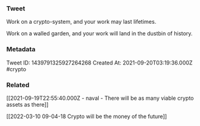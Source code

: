 ### Tweet
Work on a crypto-system, and your work may last lifetimes.

Work on a walled garden, and your work will land in the dustbin of history.

### Metadata
Tweet ID: 1439791325927264268
Created At: 2021-09-20T03:19:36.000Z
#crypto

### Related
[[2021-09-19T22:55:40.000Z - naval - There will be as many viable crypto assets as there]]

[[2022-03-10 09-04-18 Crypto will be the money of the future]]
